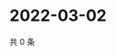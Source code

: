 # 2022-03-02

共 0 条

<!-- BEGIN WEIBO -->
<!-- 最后更新时间 Wed Mar 02 2022 20:07:12 GMT+0800 (China Standard Time) -->

<!-- END WEIBO -->
